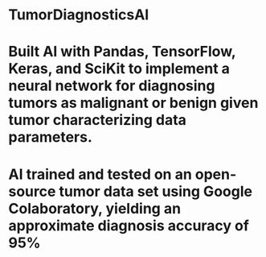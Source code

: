 # TumorDiagnosticsAI
# Built AI with Pandas, TensorFlow, Keras, and SciKit to implement a neural network for diagnosing tumors as malignant or benign given tumor characterizing data parameters.
# AI trained and tested on an open-source tumor data set using Google Colaboratory, yielding an approximate diagnosis accuracy of 95%
